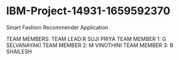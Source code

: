 # IBM-Project-14931-1659592370
Smart Fashion Recommender Application

TEAM MEMBERS:
TEAM LEAD:R SUJI PRIYA
TEAM MEMBER 1: G SELVANAYAKI
TEAM MEMBER 2: M VINOTHINI
TEAM MEMBER 3: B SHAILESH
